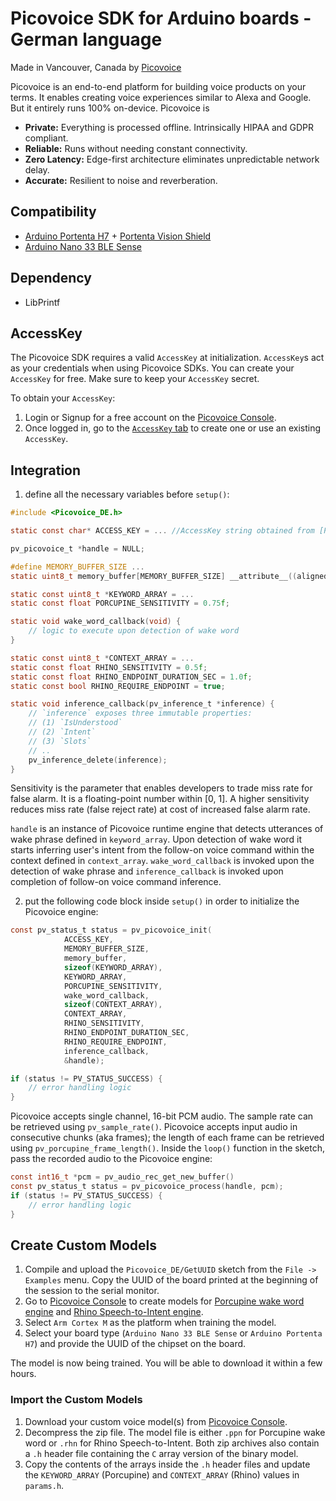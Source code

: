 # Picovoice SDK for Arduino boards - German language

Made in Vancouver, Canada by [Picovoice](https://picovoice.ai)

Picovoice is an end-to-end platform for building voice products on your terms. It enables creating voice experiences
similar to Alexa and Google. But it entirely runs 100% on-device. Picovoice is

- **Private:** Everything is processed offline. Intrinsically HIPAA and GDPR compliant.
- **Reliable:** Runs without needing constant connectivity.
- **Zero Latency:** Edge-first architecture eliminates unpredictable network delay.
- **Accurate:** Resilient to noise and reverberation.

## Compatibility

- [Arduino Portenta H7](https://www.arduino.cc/pro/hardware/product/portenta-h7) + [Portenta Vision Shield](https://www.arduino.cc/pro/hardware/product/portenta-vision-shield)
- [Arduino Nano 33 BLE Sense](https://docs.arduino.cc/hardware/nano-33-ble)

## Dependency

- LibPrintf

## AccessKey

The Picovoice SDK requires a valid `AccessKey` at initialization. `AccessKey`s act as your credentials when using
Picovoice SDKs.
You can create your `AccessKey` for free. Make sure to keep your `AccessKey` secret.

To obtain your `AccessKey`:

1. Login or Signup for a free account on the [Picovoice Console](https://picovoice.ai/console/).
2. Once logged in, go to the [`AccessKey` tab](https://console.picovoice.ai/access_key) to create one or use an
   existing `AccessKey`.

## Integration

1. define all the necessary variables before `setup()`:

```c
#include <Picovoice_DE.h>

static const char* ACCESS_KEY = ... //AccessKey string obtained from [Picovoice Console](https://picovoice.ai/console/)

pv_picovoice_t *handle = NULL;

#define MEMORY_BUFFER_SIZE ...
static uint8_t memory_buffer[MEMORY_BUFFER_SIZE] __attribute__((aligned(16));

static const uint8_t *KEYWORD_ARRAY = ...
static const float PORCUPINE_SENSITIVITY = 0.75f;

static void wake_word_callback(void) {
    // logic to execute upon detection of wake word
}

static const uint8_t *CONTEXT_ARRAY = ...
static const float RHINO_SENSITIVITY = 0.5f;
static const float RHINO_ENDPOINT_DURATION_SEC = 1.0f;
static const bool RHINO_REQUIRE_ENDPOINT = true;

static void inference_callback(pv_inference_t *inference) {
    // `inference` exposes three immutable properties:
    // (1) `IsUnderstood`
    // (2) `Intent`
    // (3) `Slots`
    // ..
    pv_inference_delete(inference);
}
```

Sensitivity is the parameter that enables developers to trade miss rate for false alarm. It is a floating-point number
within [0, 1]. A higher sensitivity reduces miss rate (false reject rate) at cost of increased false alarm rate.

`handle` is an instance of Picovoice runtime engine that detects utterances of wake phrase defined in `keyword_array`.
Upon detection of wake word it starts inferring user's intent from the follow-on voice command within the context
defined in `context_array`. `wake_word_callback` is invoked upon the detection of wake phrase and `inference_callback`
is invoked upon completion of follow-on voice command inference.

2. put the following code block inside `setup()` in order to initialize the Picovoice engine:

```c
const pv_status_t status = pv_picovoice_init(
            ACCESS_KEY,
            MEMORY_BUFFER_SIZE,
            memory_buffer,
            sizeof(KEYWORD_ARRAY),
            KEYWORD_ARRAY,
            PORCUPINE_SENSITIVITY,
            wake_word_callback,
            sizeof(CONTEXT_ARRAY),
            CONTEXT_ARRAY,
            RHINO_SENSITIVITY,
            RHINO_ENDPOINT_DURATION_SEC,
            RHINO_REQUIRE_ENDPOINT,
            inference_callback,
            &handle);

if (status != PV_STATUS_SUCCESS) {
    // error handling logic
}
```

Picovoice accepts single channel, 16-bit PCM audio. The sample rate can be retrieved using `pv_sample_rate()`. Picovoice
accepts input audio in consecutive chunks (aka frames); the length of each frame can be retrieved
using `pv_porcupine_frame_length()`. Inside the `loop()` function in the sketch, pass the recorded audio to the
Picovoice engine:

```c
const int16_t *pcm = pv_audio_rec_get_new_buffer()
const pv_status_t status = pv_picovoice_process(handle, pcm);
if (status != PV_STATUS_SUCCESS) {
    // error handling logic
}
```

## Create Custom Models

1. Compile and upload the `Picovoice_DE/GetUUID` sketch from the `File -> Examples` menu. Copy the UUID of the board
   printed at the beginning of the session to the serial monitor.
2. Go to [Picovoice Console](https://console.picovoice.ai/) to create models
   for [Porcupine wake word engine](https://picovoice.ai/docs/quick-start/console-porcupine/)
   and [Rhino Speech-to-Intent engine](https://picovoice.ai/docs/quick-start/console-rhino/).
3. Select `Arm Cortex M` as the platform when training the model.
4. Select your board type (`Arduino Nano 33 BLE Sense` or `Arduino Portenta H7`) and provide the UUID of the chipset on
   the board.

The model is now being trained. You will be able to download it within a few hours.

### Import the Custom Models

1. Download your custom voice model(s) from [Picovoice Console](https://console.picovoice.ai/).
2. Decompress the zip file. The model file is either `.ppn` for Porcupine wake word or `.rhn` for Rhino
   Speech-to-Intent. Both zip archives also contain a `.h` header file containing the `C` array version of the binary
   model.
3. Copy the contents of the arrays inside the `.h` header files and update the `KEYWORD_ARRAY` (Porcupine)
   and `CONTEXT_ARRAY` (Rhino) values in `params.h`.